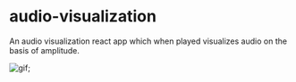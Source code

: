 # audio-visualization

An audio visualization react app which when played visualizes audio on the basis of amplitude.

![gif]('./audio.wmv');